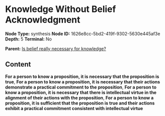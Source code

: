 # Knowledge Without Belief Acknowledgment

**Node Type:** synthesis
**Node ID:** 1626e8cc-5bd2-419f-9302-5630e445af3e
**Depth:** 5
**Terminal:** No

**Parent:** [Is belief really necessary for knowledge?](is-belief-really-necessary-for-knowledge-antithesis-fb4382c1-7a89-47d6-8a1b-1731bfbdde65.md)

## Content

**For a person to know a proposition, it is necessary that the proposition is true**, **For a person to know a proposition, it is necessary that their actions demonstrate a practical commitment to the proposition**, **For a person to know a proposition, it is necessary that there is intellectual virtue in the alignment of their actions with the proposition**, **For a person to know a proposition, it is sufficient that the proposition is true and their actions exhibit a practical commitment consistent with intellectual virtue**
